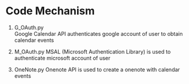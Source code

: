 # Code Mechanism
1. G_OAuth.py <br>
Google Calendar API authenticates google account of user to obtain calendar events

3. M_OAuth.py 
MSAL (Microsoft Authentication Library) is used to authenticate microsoft account of user

4. OneNote.py
Onenote API is used to create a onenote with calendar events
